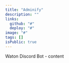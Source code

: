 ```yaml
---
title: "Adminify"
description: ""
links:
  github: "#"
  deploy: "#"
image: "#"
tags: []
isPublic: true
---
```


Waton Discord Bot - content
